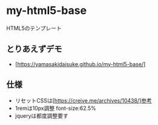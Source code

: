 # my-html5-base
HTML5のテンプレート
## とりあえずデモ
* [https://yamasakidaisuke.github.io/my-html5-base/]

## 仕様
* リセットCSSは[https://creive.me/archives/10438/]参考
* 1remは10px調整 font-size:62.5%
* jqueryは都度調整要す